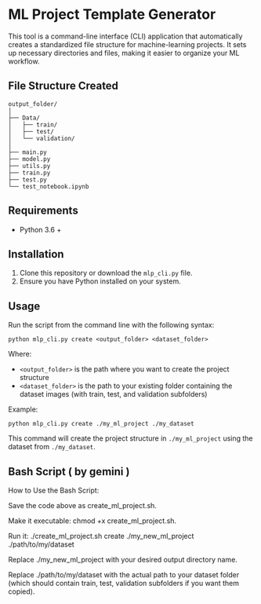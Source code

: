 # ML Project Template Generator

This tool is a command-line interface (CLI) application that automatically creates a standardized file structure for machine-learning projects. It sets up necessary directories and files, making it easier to organize your ML workflow.

## File Structure Created

```
output_folder/
│
├── Data/
│   ├── train/
│   ├── test/
│   └── validation/
│
├── main.py
├── model.py
├── utils.py
├── train.py
├── test.py
└── test_notebook.ipynb
```

## Requirements
- Python 3.6 +

## Installation
1. Clone this repository or download the `mlp_cli.py` file.
2. Ensure you have Python installed on your system.

## Usage

Run the script from the command line with the following syntax:
```
python mlp_cli.py create <output_folder> <dataset_folder>
```
Where:
- `<output_folder>` is the path where you want to create the project structure
- `<dataset_folder>` is the path to your existing folder containing the dataset images (with train, test, and validation subfolders)

Example:
```
python mlp_cli.py create ./my_ml_project ./my_dataset
```

This command will create the project structure in `./my_ml_project` using the dataset from `./my_dataset`.


## Bash Script ( by gemini ) 

How to Use the Bash Script:

Save the code above as create_ml_project.sh.

Make it executable: chmod +x create_ml_project.sh.

Run it: ./create_ml_project.sh create ./my_new_ml_project ./path/to/my/dataset

Replace ./my_new_ml_project with your desired output directory name.

Replace ./path/to/my/dataset with the actual path to your dataset folder (which should contain train, test, validation subfolders if you want them copied).
